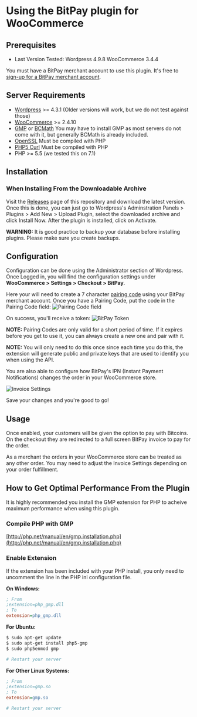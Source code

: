 # Using the BitPay plugin for WooCommerce

## Prerequisites

* Last Version Tested: Wordpress 4.9.8 WooCommerce 3.4.4

You must have a BitPay merchant account to use this plugin.  It's free to [sign-up for a BitPay merchant account](https://bitpay.com/start).


## Server Requirements

* [Wordpress](https://wordpress.org/about/requirements/) >= 4.3.1 (Older versions will work, but we do not test against those)
* [WooCommerce](http://docs.woothemes.com/document/server-requirements/) >= 2.4.10
* [GMP](http://php.net/manual/en/book.gmp.php) or [BCMath](http://php.net/manual/en/book.bc.php) You may have to install GMP as most servers do not come with it, but generally BCMath is already included.
* [OpenSSL](http://us2.php.net/openssl) Must be compiled with PHP
* [PHP5 Curl](http://php.net/manual/en/curl.installation.php) Must be compiled with PHP
* PHP >= 5.5 (we tested this on 7.1)

## Installation

### When Installing From the Downloadable Archive

Visit the [Releases](https://github.com/bitpay/woocommerce-plugin/releases) page of this repository and download the latest version. Once this is done, you can just go to Wordpress's Adminstration Panels > Plugins > Add New > Upload Plugin, select the downloaded archive and click Install Now. After the plugin is installed, click on Activate.


**WARNING:** It is good practice to backup your database before installing plugins. Please make sure you create backups.


## Configuration

Configuration can be done using the Administrator section of Wordpress.
Once Logged in, you will find the configuration settings under **WooCommerce > Settings > Checkout > BitPay**.

Here your will need to create a 7 character [pairing code](https://bitpay.com/api-tokens) using
your BitPay merchant account. Once you have a Pairing Code, put the code in the
Pairing Code field:
![Pairing Code field](https://raw.githubusercontent.com/bitpay/woocommerce-plugin/master/docs/img/pairingcode.png "Pairing Code field")

On success, you'll receive a token:
![BitPay Token](https://raw.githubusercontent.com/bitpay/woocommerce-plugin/master/docs/img/token.png "Bitpay Token")

**NOTE:** Pairing Codes are only valid for a short period of time. If it expires
before you get to use it, you can always create a new one and pair with it.

**NOTE:** You will only need to do this once since each time you do this, the
extension will generate public and private keys that are used to identify you
when using the API.

You are also able to configure how BitPay's IPN (Instant Payment Notifications)
changes the order in your WooCommerce store.

![Invoice Settings](https://raw.githubusercontent.com/bitpay/woocommerce-plugin/master/docs/img/ordersettings.png "Invoice Settings")

Save your changes and you're good to go!

## Usage

Once enabled, your customers will be given the option to pay with Bitcoins. On
the checkout they are redirected to a full screen BitPay invoice to pay for
the order.

As a merchant the orders in your WooCommerce store can be treated as any other
order. You may need to adjust the Invoice Settings depending on your order
fulfillment.


## How to Get Optimal Performance From the Plugin

It is highly recommended you install the GMP extension for PHP to acheive maximum performance when using this plugin.

### Compile PHP with GMP

[http://php.net/manual/en/gmp.installation.php](http://php.net/manual/en/gmp.installation.php)

### Enable Extension

If the extension has been included with your PHP install, you only need to uncomment the line in the PHP ini configuration file.

**On Windows:**

```ini
; From
;extension=php_gmp.dll
; To
extension=php_gmp.dll
```

**For Ubuntu:**

```bash
$ sudo apt-get update
$ sudo apt-get install php5-gmp
$ sudo php5enmod gmp

# Restart your server
```

**For Other Linux Systems:**

```ini
; From
;extension=gmp.so
; To
extension=gmp.so

# Restart your server
```
